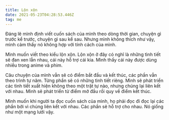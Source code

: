 ```yaml
---
title: Lộn xộn
date: 2021-05-23T04:28:53.446Z
tag: me
---
```

Đáng lẽ mình định viết cuốn sách của mình theo dòng thời gian, chuyện gì trước kể trước, chuyện gì sau kể sau. Nhưng mình không thích như vậy, mình cảm thấy nó không hợp với tính cách của mình.

Mình muốn viết theo kiểu lộn xộn. Lộn xộn ở đây có nghĩ là những tình tiết sẽ đan xen lẫn nhau, cái này hỗ trợ cái kia. Mình thấy cái này được dùng nhiều trong anime và phim.

Câu chuyện của mình vẫn sẽ có điểm bắt đầu và kết thúc, các phần vẫn theo trình tự năm. Từng phần sẽ có những tình tiết riêng. Mình sẽ phát triển các tình tiết xuất hiện không theo một trật tự nào, nhưng chúng lại liên kết với nhau. Mình sẽ phát triển từ điểm mở đầu rồi quy về điểm kết thúc. 

Mình muốn khi người ta đọc cuốn sách của mình, họ phải đọc đi đọc lại các phần bởi vì chúng liên kết với nhau. Các phần sẽ hỗ trợ cho nhau. Nó giống như một mạng lưới vậy.